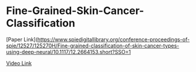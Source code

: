 # Fine-Grained-Skin-Cancer-Classification
[Paper Link](https://www.spiedigitallibrary.org/conference-proceedings-of-spie/12527/125270H/Fine-grained-classification-of-skin-cancer-types-using-deep-neural/10.1117/12.2664153.short?SSO=1

[Video Link](https://www.youtube.com/watch?v=sLGPFF7YK5o)
